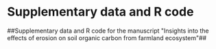 # Supplementary data and R code
##Supplementary data and R code for the manuscript "Insights into the effects of erosion on soil organic carbon from farmland ecosystem"##
